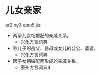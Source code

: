 # 儿女亲家
er2 ny3 qien5 jia
+ 两家儿女相婚配的亲戚关系。
  * 兴化方言词典
+ 称儿子的岳父、岳母或女儿的公公、婆婆。
  * 兴化方言词典
+ 因子女相婚配而形成的亲戚关系。
  * 泰州方言词典4
